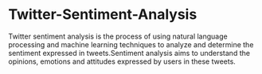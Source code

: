 # Twitter-Sentiment-Analysis
Twitter sentiment analysis is the process of using natural language processing and machine learning techniques to analyze and determine the sentiment expressed in tweets.Sentiment analysis aims to understand the opinions, emotions and attitudes expressed by users in these tweets.
